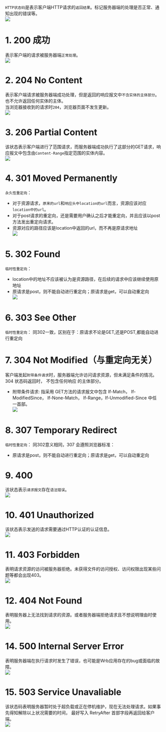 `HTTP状态码`是表示客户端HTTP请求的`返回结果`。标记服务器端的处理是否正常、通知出现的错误等。<br>
![](./assets/27.png)<br>

# 1. 200 成功
表示客户端的请求被服务器端`正常处理`。<br>
![](./assets/28.png)<br>

# 2. 204 No Content
表示客户端请求被服务器端成功处理，但是返回的响应报文中`不含实体的主体部分`。也不允许返回任何实体的主体。<br>
当浏览器接收到的请求时`204`，浏览器页面不发生更新。<br>
![](./assets/29.png)<br>

# 3. 206 Partial Content
该状态表示客户端进行了范围请求，而服务器端成功执行了这部分的GET请求，响应报文中包含由`Content-Range`指定范围的实体内容。<br>
![](./assets/30.png)<br>

# 4. 301 Moved Permanently
`永久性重定向`：
- 对于资源请求，`原来的url`和`响应头中location的url`而言，资源应该对应`location中的url`。
- 对于post请求的重定向，还是需要用户确认之后才能重定向，并且应该以post方法发出重定向请求。
- 资源对应的路径应该是location中返回的url，而不再是原请求地址<br>
![](./assets/31.png)<br>

# 5. 302 Found

`临时性重定向`：
- location中的地址不应该被认为是资源路径，在后续的请求中应该继续使用原地址
- 原请求是post，则不能自动进行重定向；原请求是get，可以自动重定向<br>
![](./assets/33.png)<br>

# 6. 303 See Other
`临时性重定向`： 同302一致，区别在于：原请求不论是GET,还是POST,都能自动进行重定向

# 7. 304 Not Modified（与重定向无关）
客户端发起`附带条件请求`时，服务器端允许访问请求资源，但未满足条件的情况。304 状态码返回时， 不包含任何响应
的主体部分。
- 附带条件请求: 指采用 GET方法的请求报文中包含 If-Match， If-ModifiedSince， If-None-Match， If-Range，If-Unmodified-Since 中任一首部。<br>
![](./assets/34.png)<br>

# 8. 307 Temporary Redirect
`临时性重定向`： 同302意义相同，307 会遵照浏览器标准：
- 原请求是post，则不能自动进行重定向；原请求是get，可以自动重定向

# 9. 400
该状态表示`请求报文`存在`语法错误`。<br>
![](./assets/35.png)<br>

# 10. 401 Unauthorized
该状态表示发送的请求需要通过HTTP认证的认证信息。<br>
![](./assets/36.png)<br>

# 11. 403 Forbidden
表明请求资源的访问被服务器拒绝。未获得文件的访问授权、访问权限出现某些问题等都会出现403。<br>
![](./assets/37.png)<br>

# 12. 404 Not Found
表明服务器上无法找到请求的资源。或者服务器端拒绝请求且不想说明理由时使用。<br>
![](./assets/38.png)<br>

# 14. 500 Internal Server Error
表明服务器端在执行请求时发生了错误，也可能是Wrb应用存在的bug或面临的故障。<br>
![](./assets/39.png)<br>

#  15. 503 Service Unavaliable
该状态码表明服务器暂时处于超负载或正在停机维护，现在无法处理请求。如果事先得知解除以上状况需要的时间， 最好写入
RetryAfter 首部字段再返回给客户端。<br>
![](./assets/40.png)<br>

